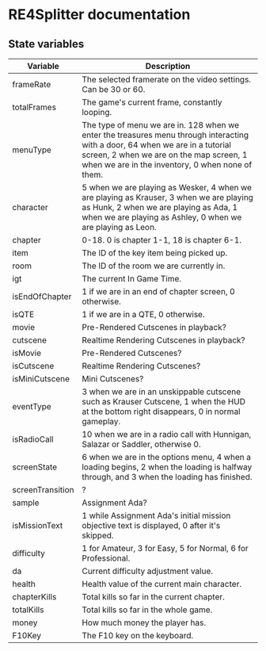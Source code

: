# RE4Splitter documentation

## State variables

| Variable | Description |
| --- | --- | 
| frameRate | The selected framerate on the video settings. Can be 30 or 60. | 
|totalFrames | The game's current frame, constantly looping. |
|menuType| The type of menu we are in. 128 when we enter the treasures menu through interacting with a door, 64 when we are in a tutorial screen, 2 when we are on the map screen, 1 when we are in the inventory, 0 when none of them.|
|character |5 when we are playing as Wesker, 4 when we are playing as Krauser, 3 when we are playing as Hunk, 2 when we are playing as Ada, 1 when we are playing as Ashley, 0 when we are playing as Leon.|
|chapter|0-18. 0 is chapter 1-1, 18 is chapter 6-1.|
|item | The ID of the key item being picked up. |
| room | The ID of the room we are currently in. | 
| igt | The current In Game Time. |
| isEndOfChapter | 1 if we are in an end of chapter screen, 0 otherwise.
| isQTE | 1 if we are in a QTE, 0 otherwise. |
| movie | Pre-Rendered Cutscenes in playback? | 
| cutscene | Realtime Rendering Cutscenes in playback? | 
| isMovie | Pre-Rendered Cutscenes? |
| isCutscene | Realtime Rendering Cutscenes? | 
| isMiniCutscene | Mini Cutscenes? | 
| eventType | 3 when we are in an unskippable cutscene such as Krauser Cutscene, 1 when the HUD at the bottom right disappears, 0 in normal gameplay.
| isRadioCall | 10 when we are in a radio call with Hunnigan, Salazar or Saddler, otherwise 0. |
|screenState| 6 when we are in the options menu, 4 when a loading begins, 2 when the loading is halfway through, and 3 when the loading has finished. |
| screenTransition | ? |
| sample | Assignment Ada? |
| isMissionText | 1 while Assignment Ada's initial mission objective text is displayed, 0 after it's skipped. |
| difficulty | 1 for Amateur, 3 for Easy, 5 for Normal, 6 for Professional. |
| da | Current difficulty adjustment value. |
| health | Health value of the current main character. | 
| chapterKills | Total kills so far in the current chapter. | 
| totalKills | Total kills so far in the whole game. |
| money | How much money the player has. |
| F10Key | The F10 key on the keyboard. |
